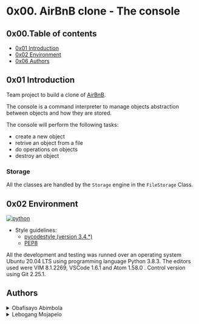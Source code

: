# 0x00. AirBnB clone - The console

## 0x00.Table of contents

* [0x01 Introduction](#0x01-Introduction)
* [0x02 Environment](#0x02-Environment)
* [0x06 Authors](#0x06-Authors)
<!-- * [0x03 Installation](#0x03-Installation)
* [0x04 Testing](#0x04-Testing)
* [0x05 Usage](#0x05-Usage) -->

## 0x01 Introduction

Team project to build a clone of [AirBnB](https://www.airbnb.com/).

The console is a command interpreter to manage objects abstraction between objects and how they are stored.

The console will perform the following tasks:

* create a new object
* retrive an object from a file
* do operations on objects
* destroy an object

### Storage

All the classes are handled by the `Storage` engine in the `FileStorage` Class.

## 0x02 Environment
<!-- python-->
<a href="https://www.python.org" target="_blank"> <img height="" src="https://img.shields.io/static/v1?label=&message=Python&color=FFD43B&logo=python&logoColor=3776AB&labelColor=2F333A" alt="python"></a> </a>

 <!-- Style guidelines -->
* Style guidelines:
  * [pycodestyle (version 3.4.*)](https://pypi.org/project/pycodestyle/)
  * [PEP8](https://pep8.org/)

All the development and testing was runned over an operating system Ubuntu 20.04 LTS using programming language Python 3.8.3. The editors used were VIM 8.1.2269, VSCode 1.6.1 and Atom 1.58.0 . Control version using Git 2.25.1.

## Authors
<details>
    <summary>Obafisayo Abimbola</summary>
    <ul>
    <li><a href="https://www.github.com/obafisayo-alx">Github</a></li>
    <li><a href="abimbolaobafisayo@gmail.com">e-mail</a></li>
    </ul>
</details>
<details>
    <summary>Lebogang Mojapelo</summary>
    <ul>
    <li><a href="https://www.github.com/effgrandad">Github</a></li>
    <li><a href="effgrandad@gmail.com">e-mail</a></li>
    </ul>
</details>
